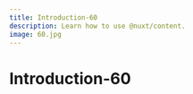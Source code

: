 ```yaml
---
title: Introduction-60
description: Learn how to use @nuxt/content.
image: 60.jpg
---
```


# Introduction-60

<article-image name="60.jpg" alt="サンプル画像"></article-image>
